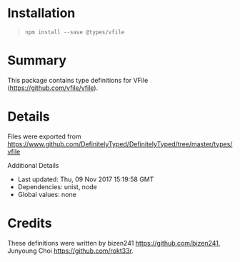# Installation
> `npm install --save @types/vfile`

# Summary
This package contains type definitions for VFile (https://github.com/vfile/vfile).

# Details
Files were exported from https://www.github.com/DefinitelyTyped/DefinitelyTyped/tree/master/types/vfile

Additional Details
 * Last updated: Thu, 09 Nov 2017 15:19:58 GMT
 * Dependencies: unist, node
 * Global values: none

# Credits
These definitions were written by bizen241 <https://github.com/bizen241>, Junyoung Choi <https://github.com/rokt33r>.
